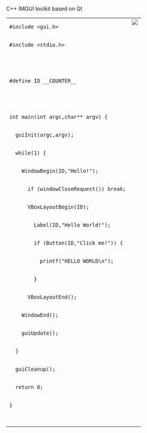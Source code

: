 C++ IMGUI toolkit based on Qt

<table>
<tr>
<td>
<pre><code>#include &lt;gui.h&gt;<br>
#include &lt;stdio.h&gt;<br>
<br>
#define ID __COUNTER__<br>
<br>
int main(int argc,char** argv) {<br>
  guiInit(argc,argv);<br>
  while(1) {<br>
    WindowBegin(ID,"Hello!");<br>
      if (windowCloseRequest()) break;<br>
      VBoxLayoutBegin(ID);<br>
        Label(ID,"Hello World!");<br>
        if (Button(ID,"Click me!")) {<br>
          printf("HELLO WORLD\n");<br>
        }<br>
      VBoxLayoutEnd();<br>
    WindowEnd();<br>
    guiUpdate();<br>
  }<br>
  guiCleanup();<br>
  return 0;<br>
}<br>
</code></pre>
</td>
<td valign='top'>
<img src='http://imgui.googlecode.com/files/imgui_hello_example2.png' />
</td>
</tr>
</table>